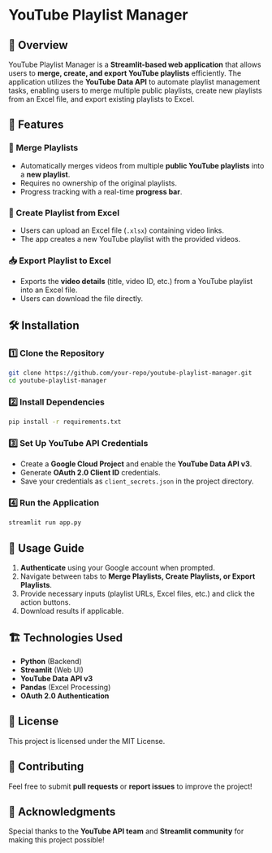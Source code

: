 # YouTube Playlist Manager

## 📌 Overview
YouTube Playlist Manager is a **Streamlit-based web application** that allows users to **merge, create, and export YouTube playlists** efficiently. The application utilizes the **YouTube Data API** to automate playlist management tasks, enabling users to merge multiple public playlists, create new playlists from an Excel file, and export existing playlists to Excel.

## 🚀 Features
### 🔀 Merge Playlists
- Automatically merges videos from multiple **public YouTube playlists** into a **new playlist**.
- Requires no ownership of the original playlists.
- Progress tracking with a real-time **progress bar**.

### 📂 Create Playlist from Excel
- Users can upload an Excel file (`.xlsx`) containing video links.
- The app creates a new YouTube playlist with the provided videos.

### 📥 Export Playlist to Excel
- Exports the **video details** (title, video ID, etc.) from a YouTube playlist into an Excel file.
- Users can download the file directly.

## 🛠️ Installation

### 1️⃣ Clone the Repository
```sh
git clone https://github.com/your-repo/youtube-playlist-manager.git
cd youtube-playlist-manager
```

### 2️⃣ Install Dependencies
```sh
pip install -r requirements.txt
```

### 3️⃣ Set Up YouTube API Credentials
- Create a **Google Cloud Project** and enable the **YouTube Data API v3**.
- Generate **OAuth 2.0 Client ID** credentials.
- Save your credentials as `client_secrets.json` in the project directory.

### 4️⃣ Run the Application
```sh
streamlit run app.py
```

## 🔧 Usage Guide
1. **Authenticate** using your Google account when prompted.
2. Navigate between tabs to **Merge Playlists, Create Playlists, or Export Playlists**.
3. Provide necessary inputs (playlist URLs, Excel files, etc.) and click the action buttons.
4. Download results if applicable.

## 🏗️ Technologies Used
- **Python** (Backend)
- **Streamlit** (Web UI)
- **YouTube Data API v3**
- **Pandas** (Excel Processing)
- **OAuth 2.0 Authentication**

## 📜 License
This project is licensed under the MIT License.

## 🤝 Contributing
Feel free to submit **pull requests** or **report issues** to improve the project!

## 🌟 Acknowledgments
Special thanks to the **YouTube API team** and **Streamlit community** for making this project possible!

